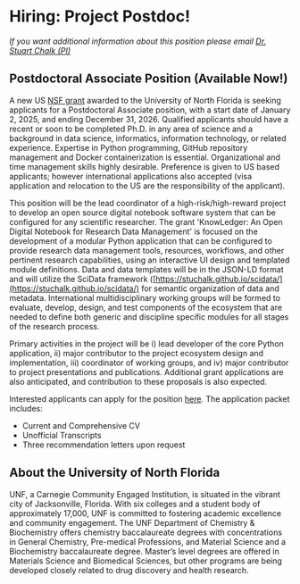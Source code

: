 # Hiring: Project Postdoc!

_If you want additional information about this position please email [Dr. Stuart Chalk (PI)](mailto:schalk@unf.edu)_

## Postdoctoral Associate Position (Available Now!)

A new US [NSF grant](https://www.nsf.gov/awardsearch/showAward?AWD_ID=2437951) awarded to the University of North Florida
is seeking applicants for a Postdoctoral Associate position, with a start date of January 2, 2025, and ending 
December 31, 2026. Qualified applicants should have a recent or soon to be completed Ph.D. in any area of science and 
a background in data science, informatics, information technology, or related experience.  Expertise in Python 
programming, GitHub repository management and Docker containerization is essential. Organizational and time management 
skills highly desirable. Preference is given to US based applicants; however international applications also accepted 
(visa application and relocation to the US are the responsibility of the applicant).

This position will be the lead coordinator of a high-risk/high-reward project to develop an open source digital notebook 
software system that can be configured for any scientific researcher.  The grant 'KnowLedger: An Open Digital Notebook 
for Research Data Management' is focused on the development of a modular Python application that can be configured to 
provide research data management tools, resources, workflows, and other pertinent research capabilities, using an 
interactive UI design and templated module definitions.  Data and data templates will be in the JSON-LD format and will 
utilize the SciData framework ([https://stuchalk.github.io/scidata/](https://stuchalk.github.io/scidata/) for semantic 
organization of data and metadata. International multidisciplinary working groups will be formed to evaluate, develop, 
design, and test components of the ecosystem that are needed to define both generic and discipline specific modules for 
all stages of the research process.

Primary activities in the project will be i) lead developer of the core Python application, ii) major contributor to the
project ecosystem design and implementation, iii) coordinator of working groups, and iv) major contributor to project 
presentations and publications.  Additional grant applications are also anticipated, and contribution to these 
proposals is also expected.

Interested applicants can apply for the position [here](https://unf.wd5.myworkdayjobs.com/unfjobs/job/Jacksonville-FL/Postdoctoral-Associate_JR100862).  The application packet includes:
- Current and Comprehensive CV
- Unofficial Transcripts
- Three recommendation letters upon request

## About the University of North Florida
UNF, a Carnegie Community Engaged Institution, is situated in the vibrant city of Jacksonville, Florida. With six 
colleges and a student body of approximately 17,000, UNF is committed to fostering academic excellence and community 
engagement. The UNF Department of Chemistry & Biochemistry offers chemistry baccalaureate degrees with concentrations 
in General Chemistry, Pre-medical Professions, and Material Science and a Biochemistry baccalaureate degree. Master’s 
level degrees are offered in Materials Science and Biomedical Sciences, but other programs are being developed closely 
related to drug discovery and health research.
